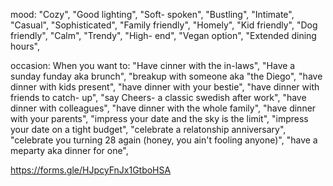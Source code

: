 mood:
"Cozy",
"Good lighting",
"Soft- spoken",
"Bustling",
"Intimate",
"Casual",
"Sophisticated",
"Family friendly",
"Homely",
"Kid friendly",
"Dog friendly",
"Calm",
"Trendy",
"High- end",
"Vegan option",
 "Extended dining hours",

occasion:
When you want to:
"Have cinner with the in-laws",
"Have a sunday funday aka brunch",
"breakup with someone aka "the Diego",
"have dinner with kids present",
"have dinner with your bestie",
"have dinner with friends to catch- up",
"say Cheers- a classic swedish after work",
"have dinner with colleagues",
"have dinner with the whole family",
"have dinner with your parents",
"impress your date and the sky is the limit",
"impress your date on a tight budget",
"celebrate a relatonship anniversary",
"celebrate you turning 28 again (honey, you ain't fooling anyone)",
"have a meparty aka dinner for one",

https://forms.gle/HJpcyFnJx1GtboHSA